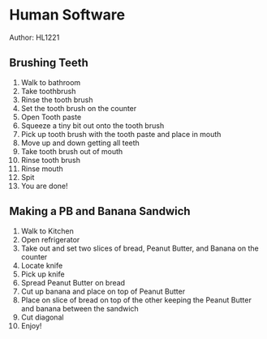 # Human Software

Author: HL1221

## Brushing Teeth

1.	Walk to bathroom
2.	Take toothbrush
3.	Rinse the tooth brush
4.	Set the tooth brush on the counter
5.	Open Tooth paste
6.	Squeeze a tiny bit out onto the tooth brush
7.	Pick up tooth brush with the tooth paste and place in mouth
8.	Move up and down getting all teeth
9.	Take tooth brush out of mouth
10.	Rinse tooth brush
11.	Rinse mouth
12.	Spit
13.	You are done!

## Making a PB and Banana Sandwich

1.	Walk to Kitchen
2.	Open refrigerator
3.	Take out and set two slices of bread, Peanut Butter, and Banana on the counter
4.	Locate knife
5.	Pick up knife
6.	Spread Peanut Butter on bread
7.	Cut up banana and place on top of Peanut Butter
8.	Place on slice of bread on top of the other keeping the Peanut Butter and banana between the sandwich
9.	Cut diagonal
10.	Enjoy!
